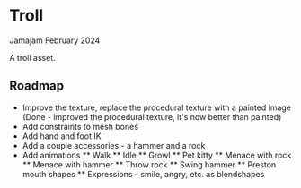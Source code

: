 # Troll

Jamajam February 2024

A troll asset. 

## Roadmap

 * Improve the texture, replace the procedural texture with a painted image  (Done - improved the procedural texture, it's now better than painted)
 * Add constraints to mesh bones
 * Add hand and foot IK
 * Add a couple accessories - a hammer and a rock
 * Add animations
 ** Walk
 ** Idle
 ** Growl
 ** Pet kitty
 ** Menace with rock
 ** Menace with hammer
 ** Throw rock
 ** Swing hammer
 ** Preston mouth shapes
 ** Expressions - smile, angry, etc. as blendshapes



